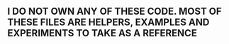 ## I DO NOT OWN ANY OF THESE CODE. MOST OF THESE FILES ARE HELPERS, EXAMPLES AND EXPERIMENTS TO TAKE AS A REFERENCE
